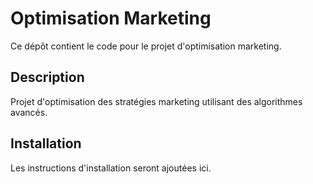 # Optimisation Marketing

Ce dépôt contient le code pour le projet d'optimisation marketing.

## Description

Projet d'optimisation des stratégies marketing utilisant des algorithmes avancés.

## Installation

Les instructions d'installation seront ajoutées ici.
